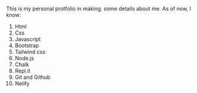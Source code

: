 This is my personal protfolio in making. some details about me.
As of now, I know:

1. Html
2. Css
3. Javascript
4. Bootstrap
5. Tailwind css
6. Node.js
7. Chalk
8. Repl.it
9. Git and Github
10. Nelify